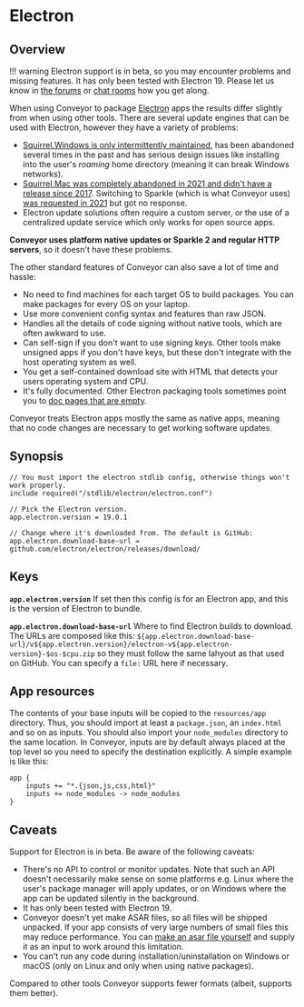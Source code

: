 # Electron

## Overview

!!! warning
    Electron support is in beta, so you may encounter problems and missing features. It has only been tested with Electron 19. Please let us know in [the forums](https://github.com/hydraulic-software/conveyor/discussions) or [chat rooms](https://hydraulic.zulipchat.com/#narrow/stream/329916-general) how you get along.

When using Conveyor to package [Electron](https://www.electronjs.org) apps the results differ slightly from when using other tools. There are several update engines that can be used with Electron, however they have a variety of problems:

* [Squirrel.Windows is only intermittently maintained](https://github.com/Squirrel/Squirrel.Windows/issues/1470), has been abandoned several times in the past and has serious design issues like installing into the user's *roaming* home directory (meaning it can break Windows networks). 
* [Squirrel.Mac was completely abandoned in 2021 and didn't have a release since 2017](https://github.com/Squirrel/Squirrel.Mac). Switching to Sparkle (which is what Conveyor uses) [was requested in 2021](https://github.com/electron/electron/issues/29057) but got no response. 
* Electron update solutions often require a custom server, or the use of a centralized update service which only works for open source apps.

**Conveyor uses platform native updates or Sparkle 2 and regular HTTP servers**, so it doesn't have these problems.

The other standard features of Conveyor can also save a lot of time and hassle:

* No need to find machines for each target OS to build packages. You can make packages for every OS on your laptop.
* Use more convenient config syntax and features than raw JSON.
* Handles all the details of code signing without native tools, which are often awkward to use.
* Can self-sign if you don't want to use signing keys. Other tools make unsigned apps if you don't have keys, but these don't integrate with the host operating system as well.
* You get a self-contained download site with HTML that detects your users operating system and CPU.
* It's fully documented. Other Electron packaging tools sometimes point you to [doc pages that are empty](https://js.electronforge.io/maker/appx/interfaces/makerappxconfig).

Conveyor treats Electron apps mostly the same as native apps, meaning that no code changes are necessary to get working software updates.

## Synopsis

```
// You must import the electron stdlib config, otherwise things won't work properly.
include required("/stdlib/electron/electron.conf")

// Pick the Electron version. 
app.electron.version = 19.0.1

// Change where it's downloaded from. The default is GitHub:
app.electron.download-base-url = github.com/electron/electron/releases/download/ 
```

## Keys

**`app.electron.version`** If set then this config is for an Electron app, and this is the version of Electron to bundle. 

**`app.electron.download-base-url`** Where to find Electron builds to download. The URLs are composed like this: `${app.electron.download-base-url}/v${app.electron.version}/electron-v${app.electron-version}-$os-$cpu.zip` so they must follow the same lahyout as that used on GitHub. You can specify a `file:` URL here if necessary.

## App resources

The contents of your base inputs will be copied to the `resources/app` directory. Thus, you should import at least a `package.json`,
an `index.html` and so on as inputs. You should also import your `node_modules` directory to the same location. In Conveyor, inputs are
by default always placed at the top level so you need to specify the destination explicitly. A simple example is like this:

```
app {
    inputs += "*.{json,js,css,html}"
    inputs += node_modules -> node_modules 
}
```

## Caveats

Support for Electron is in beta. Be aware of the following caveats:

* There's no API to control or monitor updates. Note that such an API doesn't necessarily make sense on some platforms e.g. Linux where the user's package manager will apply updates, or on Windows where the app can be updated silently in the background.
* It has only been tested with Electron 19.
* Conveyor doesn't yet make ASAR files, so all files will be shipped unpacked. If your app consists of very large numbers of small files this may reduce performance. You can [make an asar file yourself](https://github.com/electron/asar) and supply it as an input to work around this limitation.
* You can't run any code during installation/uninstallation on Windows or macOS (only on Linux and only when using native packages).

Compared to other tools Conveyor supports fewer formats (albeit, supports them better).
